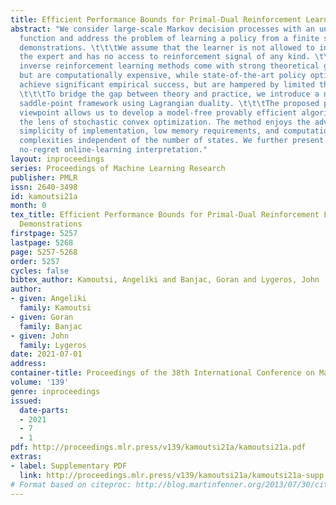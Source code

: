 ```yaml
---
title: Efficient Performance Bounds for Primal-Dual Reinforcement Learning from Demonstrations
abstract: "We consider large-scale Markov decision processes with an unknown cost
  function and address the problem of learning a policy from a finite set of expert
  demonstrations. \t\t\tWe assume that the learner is not allowed to interact with
  the expert and has no access to reinforcement signal of any kind. \t\t\tExisting
  inverse reinforcement learning methods come with strong theoretical guarantees,
  but are computationally expensive, while state-of-the-art policy optimization algorithms
  achieve significant empirical success, but are hampered by limited theoretical understanding.
  \t\t\tTo bridge the gap between theory and practice, we introduce a novel bilinear
  saddle-point framework using Lagrangian duality. \t\t\tThe proposed primal-dual
  viewpoint allows us to develop a model-free provably efficient algorithm through
  the lens of stochastic convex optimization. The method enjoys the advantages of
  simplicity of implementation, low memory requirements, and computational and sample
  complexities independent of the number of states. We further present an equivalent
  no-regret online-learning interpretation."
layout: inproceedings
series: Proceedings of Machine Learning Research
publisher: PMLR
issn: 2640-3498
id: kamoutsi21a
month: 0
tex_title: Efficient Performance Bounds for Primal-Dual Reinforcement Learning from
  Demonstrations
firstpage: 5257
lastpage: 5268
page: 5257-5268
order: 5257
cycles: false
bibtex_author: Kamoutsi, Angeliki and Banjac, Goran and Lygeros, John
author:
- given: Angeliki
  family: Kamoutsi
- given: Goran
  family: Banjac
- given: John
  family: Lygeros
date: 2021-07-01
address:
container-title: Proceedings of the 38th International Conference on Machine Learning
volume: '139'
genre: inproceedings
issued:
  date-parts:
  - 2021
  - 7
  - 1
pdf: http://proceedings.mlr.press/v139/kamoutsi21a/kamoutsi21a.pdf
extras:
- label: Supplementary PDF
  link: http://proceedings.mlr.press/v139/kamoutsi21a/kamoutsi21a-supp.pdf
# Format based on citeproc: http://blog.martinfenner.org/2013/07/30/citeproc-yaml-for-bibliographies/
---
```

